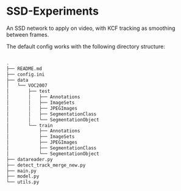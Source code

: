 # SSD-Experiments
An SSD network to apply on video, with KCF tracking as smoothing between frames.

The default config works with the following directory structure:

```bash

.
├── README.md
├── config.ini
├── data
│   └── VOC2007
│       ├── test
│       │   ├── Annotations
│       │   ├── ImageSets
│       │   ├── JPEGImages
│       │   ├── SegmentationClass
│       │   └── SegmentationObject
│       └── train
│           ├── Annotations
│           ├── ImageSets
│           ├── JPEGImages
│           ├── SegmentationClass
│           └── SegmentationObject
├── datareader.py
├── detect_track_merge_new.py
├── main.py
├── model.py
└── utils.py

```
